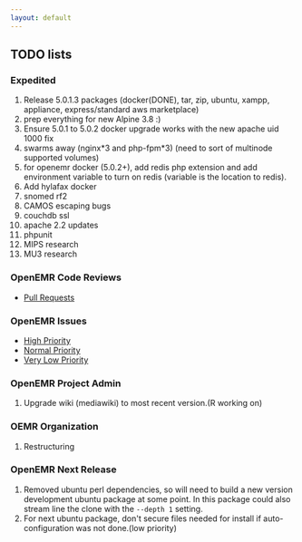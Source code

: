 ```yaml
---
layout: default
---
```

## TODO lists

### Expedited
1. Release 5.0.1.3 packages (docker(DONE), tar, zip, ubuntu, xampp, appliance, express/standard aws marketplace)
1. prep everything for new Alpine 3.8 :)
1. Ensure 5.0.1 to 5.0.2 docker upgrade works with the new apache uid 1000 fix
1. swarms away (nginx\*3 and php-fpm\*3) (need to sort of multinode supported volumes)
1. for openemr docker (5.0.2+), add redis php extension and add environment variable to turn on redis (variable is the location to redis). 
1. Add hylafax docker
1. snomed rf2
1. CAMOS escaping bugs
1. couchdb ssl
1. apache 2.2 updates
1. phpunit
1. MIPS research
1. MU3 research


### OpenEMR Code Reviews
* [Pull Requests](https://github.com/openemr/openemr/pulls)

### OpenEMR Issues
* [High Priority](https://github.com/openemr/openemr/milestone/2)
* [Normal Priority](https://github.com/openemr/openemr/milestone/4)
* [Very Low Priority](https://github.com/openemr/openemr/milestone/5)

### OpenEMR Project Admin
1. Upgrade wiki (mediawiki) to most recent version.(R working on)

### OEMR Organization
1. Restructuring

### OpenEMR Next Release
1. Removed ubuntu perl dependencies, so will need to build a new version development ubuntu package at some point. In this package could also stream line the clone with the `--depth 1` setting.
1. For next ubuntu package, don't secure files needed for install if auto-configuration was not done.(low priority)
